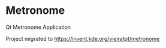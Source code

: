 # Metronome
Qt Metronome Application

Project migrated to https://invent.kde.org/vieiratpt/metronome
